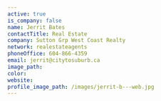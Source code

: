 ```yaml
---
active: true
is_company: false
name: Jerrit Bates
contactTitle: Real Estate
company: Sutton Grp West Coast Realty
network: realestateagents
phoneOffice: 604-866-4359
email: jerrit@citytosuburb.ca
image_path:
color:
website:
profile_image_path: /images/jerrit-b---web.jpg
---
```



